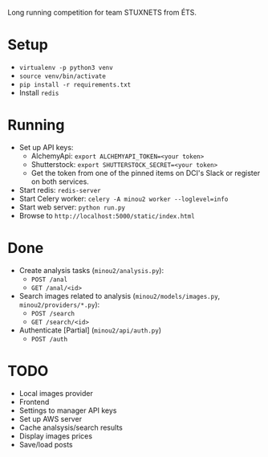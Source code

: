 Long running competition for team STUXNETS from ÉTS.

# Setup
 * `virtualenv -p python3 venv`
 * `source venv/bin/activate`
 * `pip install -r requirements.txt`
 * Install `redis`

# Running
 * Set up API keys:
   - AlchemyApi: `export ALCHEMYAPI_TOKEN=<your token>`
   - Shutterstock: `export SHUTTERSTOCK_SECRET=<your token>`
   - Get the token from one of the pinned items on DCI's Slack or register on
     both services.
 * Start redis: `redis-server`
 * Start Celery worker: `celery -A minou2 worker --loglevel=info`
 * Start web server: `python run.py`
 * Browse to `http://localhost:5000/static/index.html`

# Done
 * Create analysis tasks (`minou2/analysis.py`):
   - `POST /anal`
   - `GET /anal/<id>`
 * Search images related to analysis (`minou2/models/images.py`, `minou2/providers/*.py`):
   - `POST /search`
   - `GET /search/<id>`
 * Authenticate [Partial] (`minou2/api/auth.py`)
   - `POST /auth`

# TODO
 * Local images provider
 * Frontend
 * Settings to manager API keys
 * Set up AWS server
 * Cache analsysis/search results
 * Display images prices
 * Save/load posts
